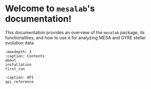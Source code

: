 # Welcome to `mesalab`'s documentation!

This documentation provides an overview of the `mesalab` package, its functionalities, and how to use it for analyzing MESA and GYRE stellar evolution data.



```{toctree}
:maxdepth: 3
:caption: Contents
about
installation
first_run
```
```{toctree}
:caption: API
api_reference
```


